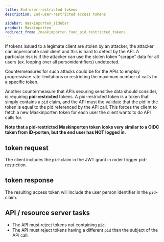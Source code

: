 ```yaml
---
title: End-user-restricted tokens
description: End-user-restricted access tokens

sidebar: maskinporten_sidebar
product: Maskinporten
redirect_from: /maskinporten_func_pid_restricted_tokens
---
```


If tokens issued to a legimate client are stolen by an attacker,  the attacker can impersonate said client and this is hard to detect by the API.  A particular risk is if the attacker can use the stolen token "scrape" data for all users (ex. looping over all personidentifiers) undetected.  

Countermeasures for such attacks could be for the APIs to employ progressivce rate-limitations or restricting the maximum number of calls for a specific token.

Another countermeasure that APIs securing sensitive data should consider, is requiring **pid-restricted** tokens.  A pid-restricted token is a token that simply contains a `pid` claim, and the API must the validate that the pid in the token is equal to the pid referenced by the API call.  This forces the client to fetch a new Maskinporten token for each user the client wants to do API calls for.

**Note that a pid-restricted Maskinporten token looks very similar to a OIDC token from ID-porten, but the end user has NOT logged in.**




## token request

The client includes the `pid`-claim in the JWT grant in order trigger pid-restriction.

## token response

The resulting access token will include the user person identifier in the `pid`-claim.

## API / resource server tasks

* The API must reject tokens not containing `pid`.
* The API must reject tokens having a different `pid` than the subject of the API call.
